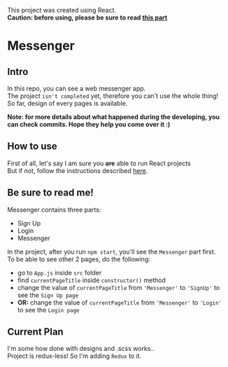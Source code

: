 This project was created using React.<br>
**Caution: before using, please be sure to read [this part](https://github.com/alifyaz/Messenger#be-sure-to-read-me)**

# Messenger

## Intro

In this repo, you can see a web messenger app.<br>
The project `isn't completed` yet, therefore you can't use the whole thing!<br>
So far, design of every pages is available.

**Note: for more details about what happened during the developing, you can check commits. Hope they help you come over it :)**

## How to use

First of all, let's say I am sure you **are** able to run React projects<br>
But if not, follow the instructions described [here](https://github.com/alifyaz/Messenger/tree/master/messenger#available-scripts).

## Be sure to read me!

Messenger contains three parts:<br>
* Sign Up
* Login
* Messenger

In the project, after you run `npm start`, you'll see the `Messenger` part first.<br>
To be able to see other 2 pages, do the following:<br>
* go to `App.js` inside `src` folder
* find `currentPageTitle` inside `constructor()` method
* change the value of `currentPageTitle` from `'Messenger'` to `'SignUp'` to see the `Sign Up page`
* **OR:** change the value of `currentPageTitle` from `'Messenger'` to `'Login'` to see the `Login page`

## Current Plan

I'm some how done with designs and .scss works..<br>
Project is redux-less! So I'm adding `Redux` to it.